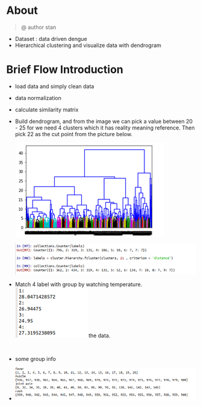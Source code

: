 # About

> @ author stan

- Dataset : data driven dengue
- Hierarchical clustering and visualize  data with dendrogram 

# Brief Flow Introduction

- load data and simply clean data

- data normalization

- calculate similarity matrix

- Build dendrogram, and from the image we can pick a value between 20 - 25 for we need 4 clusters which it has reality meaning reference. Then pick 22 as the cut point from the picture below.

  ![](dendrogram.png)

  ![dendrogram_1.png](dendrogram_1.png)

- Match 4 label with group by watching temperature.![](dendrogram_2.png) the data.

  ​

- some group info

- ![](dendrogram_3.png)